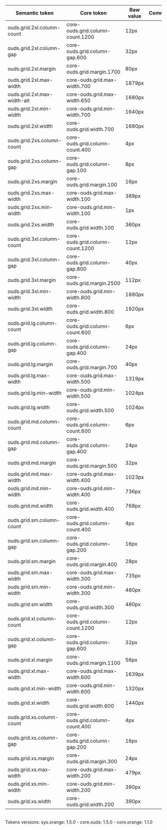 | **Semantic token** | **Core token** | **Raw value** | **Comment** |
| --- | --- | --- | --- |
| ouds.grid.2xl.column-count | core-ouds.grid.column-count.1200 | 12px |  |
| ouds.grid.2xl.column-gap | core-ouds.grid.column-gap.600 | 32px |  |
| ouds.grid.2xl.margin | core-ouds.grid.margin.1700 | 80px |  |
| ouds.grid.2xl.max-width | core-ouds.grid.max-width.700 | 1879px |  |
| ouds.grid.2xl.max-width-alt | core-ouds.grid.max-width.650 | 1680px |  |
| ouds.grid.2xl.min-width | core-ouds.grid.min-width.700 | 1640px |  |
| ouds.grid.2xl.width | core-ouds.grid.width.700 | 1680px |  |
| ouds.grid.2xs.column-count | core-ouds.grid.column-count.400 | 4px |  |
| ouds.grid.2xs.column-gap | core-ouds.grid.column-gap.100 | 8px |  |
| ouds.grid.2xs.margin | core-ouds.grid.margin.100 | 16px |  |
| ouds.grid.2xs.max-width | core-ouds.grid.max-width.100 | 389px |  |
| ouds.grid.2xs.min-width | core-ouds.grid.min-width.100 | 1px |  |
| ouds.grid.2xs.width | core-ouds.grid.width.100 | 360px |  |
| ouds.grid.3xl.column-count | core-ouds.grid.column-count.1200 | 12px |  |
| ouds.grid.3xl.column-gap | core-ouds.grid.column-gap.800 | 40px |  |
| ouds.grid.3xl.margin | core-ouds.grid.margin.2500 | 112px |  |
| ouds.grid.3xl.min-width | core-ouds.grid.min-width.800 | 1880px |  |
| ouds.grid.3xl.width | core-ouds.grid.width.800 | 1920px |  |
| ouds.grid.lg.column-count | core-ouds.grid.column-count.600 | 6px |  |
| ouds.grid.lg.column-gap | core-ouds.grid.column-gap.400 | 24px |  |
| ouds.grid.lg.margin | core-ouds.grid.margin.700 | 40px |  |
| ouds.grid.lg.max-width | core-ouds.grid.max-width.500 | 1319px |  |
| ouds.grid.lg.min-width | core-ouds.grid.min-width.500 | 1024px |  |
| ouds.grid.lg.width | core-ouds.grid.width.500 | 1024px |  |
| ouds.grid.md.column-count | core-ouds.grid.column-count.600 | 6px |  |
| ouds.grid.md.column-gap | core-ouds.grid.column-gap.400 | 24px |  |
| ouds.grid.md.margin | core-ouds.grid.margin.500 | 32px |  |
| ouds.grid.md.max-width | core-ouds.grid.max-width.400 | 1023px |  |
| ouds.grid.md.min-width | core-ouds.grid.min-width.400 | 736px |  |
| ouds.grid.md.width | core-ouds.grid.width.400 | 768px |  |
| ouds.grid.sm.column-count | core-ouds.grid.column-count.400 | 4px |  |
| ouds.grid.sm.column-gap | core-ouds.grid.column-gap.200 | 16px |  |
| ouds.grid.sm.margin | core-ouds.grid.margin.400 | 28px |  |
| ouds.grid.sm.max-width | core-ouds.grid.max-width.300 | 735px |  |
| ouds.grid.sm.min-width | core-ouds.grid.min-width.300 | 480px |  |
| ouds.grid.sm.width | core-ouds.grid.width.300 | 480px |  |
| ouds.grid.xl.column-count | core-ouds.grid.column-count.1200 | 12px |  |
| ouds.grid.xl.column-gap | core-ouds.grid.column-gap.600 | 32px |  |
| ouds.grid.xl.margin | core-ouds.grid.margin.1100 | 56px |  |
| ouds.grid.xl.max-width | core-ouds.grid.max-width.600 | 1639px |  |
| ouds.grid.xl.min-width | core-ouds.grid.min-width.600 | 1320px |  |
| ouds.grid.xl.width | core-ouds.grid.width.600 | 1440px |  |
| ouds.grid.xs.column-count | core-ouds.grid.column-count.400 | 4px |  |
| ouds.grid.xs.column-gap | core-ouds.grid.column-gap.200 | 16px |  |
| ouds.grid.xs.margin | core-ouds.grid.margin.300 | 24px |  |
| ouds.grid.xs.max-width | core-ouds.grid.max-width.200 | 479px |  |
| ouds.grid.xs.min-width | core-ouds.grid.min-width.200 | 390px |  |
| ouds.grid.xs.width | core-ouds.grid.width.200 | 390px |  |

<br>Tokens versions: sys.orange: 1.5.0 - core.ouds: 1.5.0 - core.orange: 1.1.0